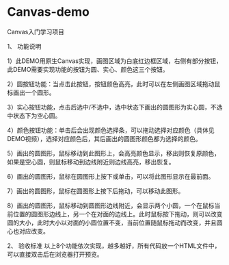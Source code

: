 # Canvas-demo
Canvas入门学习项目

1、	功能说明

1）此DEMO用原生Canvas实现，画图区域为白底红边框区域，右侧有部分按钮，此DEMO需要实现功能的按钮为圆、实心、颜色这三个按钮。

2）圆按钮功能：当点击此按钮，按钮颜色高亮，此时可以在左侧画图区域拖动鼠标画出一个圆形。

3）实心按钮功能，点击后选中/不选中，选中状态下画出的圆图形为实心圆，不选中状态下为空心圆。

4）颜色按钮功能：单击后会出现颜色选择条，可以拖动选择对应颜色（具体见DEMO视频），选择对应颜色后，其后画出的圆图形颜色都为选择的颜色。

5）画出的圆图形，鼠标移动到此图形上，会高亮颜色显示，移出则恢复原颜色，如果是空心圆，则鼠标移动到边线附近则边线高亮，移出恢复。

6）画出的圆图形，鼠标在圆图形上按下或单击，可以将此图形显示在最前面。

7）画出的圆图形，鼠标在圆图形上按下后拖动，可以移动此图形。

8）画出的圆图形，鼠标移动到圆图形边线附近，会显示两个小圆，一个在鼠标当前位置的圆图形边线上，另一个在对面的边线上。此时鼠标按下拖动，则可以改变圆的大小，此时大小以对面的小圆位置不变，当前位置随鼠标拖动而改变，并且圆心也对应改变。

2、	验收标准
以上8个功能依次实现，越多越好，所有代码放一个HTML文件中，可以直接双击后在浏览器打开预览。
